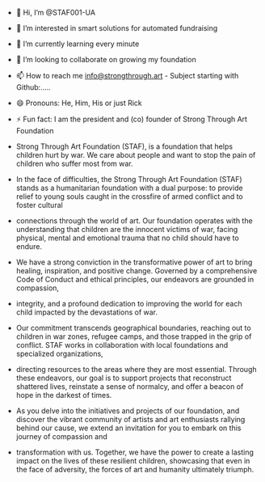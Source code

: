- 👋 Hi, I’m @STAF001-UA
- 👀 I’m interested in smart solutions for automated fundraising
- 🌱 I’m currently learning every minute
- 💞️ I’m looking to collaborate on growing my foundation
- 📫 How to reach me info@strongthrough.art - Subject starting with Github:.....
- 😄 Pronouns: He, Him, His or just Rick
- ⚡ Fun fact: I am the president and (co) founder of Strong Through Art Foundation
- Strong Through Art Foundation (STAF), is a foundation that helps children hurt by war. We care about people and want to stop the pain of children who suffer most from war.

- In the face of difficulties, the Strong Through Art Foundation (STAF) stands as a humanitarian foundation with a dual purpose: to provide relief to young souls caught in the crossfire of armed conflict and to foster cultural
- connections through the world of art. Our foundation operates with the understanding that children are the innocent victims of war, facing physical, mental and emotional trauma that no child should have to endure.

- We have a strong conviction in the transformative power of art to bring healing, inspiration, and positive change. Governed by a comprehensive Code of Conduct and ethical principles, our endeavors are grounded in compassion,
- integrity, and a profound dedication to improving the world for each child impacted by the devastations of war.

- Our commitment transcends geographical boundaries, reaching out to children in war zones, refugee camps, and those trapped in the grip of conflict. STAF works in collaboration with local foundations and specialized organizations,
- directing resources to the areas where they are most essential. Through these endeavors, our goal is to support projects that reconstruct shattered lives, reinstate a sense of normalcy, and offer a beacon of hope in the darkest of times.

- As you delve into the initiatives and projects of our foundation, and discover the vibrant community of artists and art enthusiasts rallying behind our cause, we extend an invitation for you to embark on this journey of compassion and
- transformation with us. Together, we have the power to create a lasting impact on the lives of these resilient children, showcasing that even in the face of adversity, the forces of art and humanity ultimately triumph.

<!---
STAF001-UA/STAF001-UA is a ✨ special ✨ repository because its `README.md` (this file) appears on your GitHub profile.
You can click the Preview link to take a look at your changes.
--->
